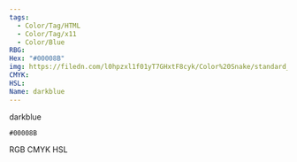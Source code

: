 ```yaml
---
tags:
  - Color/Tag/HTML
  - Color/Tag/x11
  - Color/Blue
RBG: 
Hex: "#00008B"
img: https://filedn.com/l0hpzxl1f01yT7GHxtF8cyk/Color%20Snake/standard_csv_to_svg/00008B.svg
CMYK: 
HSL: 
Name: darkblue
---
```

darkblue
```palette
#00008B
```
RGB
CMYK
HSL